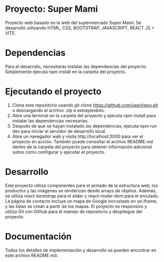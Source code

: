 # Proyecto: Super Mami
Proyecto web basado en la web del supermercado Super Mami. Se desarrolló utilizando HTML, CSS, BOOTSTRAP, JAVASCRIPT, REACT JS + VITE.
# Dependencias
Para el desarrollo, necesitarás instalar las dependencias del proyecto. Simplemente ejecuta npm install en la carpeta del proyecto.
# Ejecutando el proyecto
1. Clona este repositorio usando git clone https://github.com/user/repo.git o descargando el archivo .zip e extrayéndolo.
2. Abre una terminal en la carpeta del proyecto y ejecuta npm install para instalar las dependencias necesarias.
3. Después de que se hayan instalado las dependencias, ejecuta npm run dev para iniciar el servidor de desarrollo local.
4. Abre un navegador web y visita http://localhost:3000 para ver el proyecto en acción.
También puede consultar el archivo README.md dentro de la carpeta del proyecto para obtener información adicional sobre cómo configurar y ejecutar el proyecto.
# Desarrollo
Este proyecto utiliza componentes para el armado de la estructura web, los productos y las imágenes se renderizan desde arrays de objetos. Además, se utiliza react-bootstrap para el slider y react-router-dom para el enrutado. La página de contacto incluye un mapa de Google incrustado en un iframe, y las listas se crean a partir de los mapas. El proyecto es responsivo y utiliza Git con Github para el manejo de repositorio y despliegue del proyecto.
# Documentación
Todos los detalles de implementación y desarrollo se pueden encontrar en este archivo README.md.
